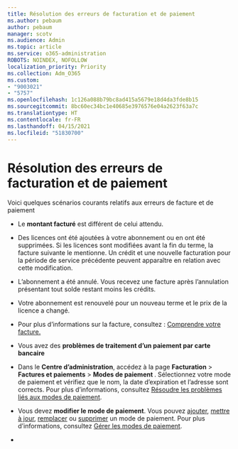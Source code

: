 ```yaml
---
title: Résolution des erreurs de facturation et de paiement
ms.author: pebaum
author: pebaum
manager: scotv
ms.audience: Admin
ms.topic: article
ms.service: o365-administration
ROBOTS: NOINDEX, NOFOLLOW
localization_priority: Priority
ms.collection: Adm_O365
ms.custom:
- "9003021"
- "5757"
ms.openlocfilehash: 1c126a088b79bc8ad415a5679e18d4da3fde8b15
ms.sourcegitcommit: 8bc60ec34bc1e40685e3976576e04a2623f63a7c
ms.translationtype: HT
ms.contentlocale: fr-FR
ms.lasthandoff: 04/15/2021
ms.locfileid: "51830700"
---
```

# <a name="resolving-billing-and-payment-errors"></a>Résolution des erreurs de facturation et de paiement

Voici quelques scénarios courants relatifs aux erreurs de facture et de paiement

- Le **montant facturé** est différent de celui attendu.
- Des licences ont été ajoutées à votre abonnement ou en ont été supprimées. Si les licences sont modifiées avant la fin du terme, la facture suivante le mentionne. Un crédit et une nouvelle facturation pour la période de service précédente peuvent apparaître en relation avec cette modification.
- L’abonnement a été annulé. Vous recevez une facture après l’annulation présentant tout solde restant moins les crédits.
- Votre abonnement est renouvelé pour un nouveau terme et le prix de la licence a changé.
- Pour plus d’informations sur la facture, consultez : [Comprendre votre facture.](https://docs.microsoft.com/microsoft-365/commerce/billing-and-payments/understand-your-invoice2)
- Vous avez des **problèmes de traitement d’un paiement par carte bancaire**
- Dans le **Centre d’administration**, accédez à la page **Facturation**  >  **Factures et paiements**  >  **Modes de paiement [](https://go.microsoft.com/fwlink/p/?linkid=2018806)**. Sélectionnez votre mode de paiement et vérifiez que le nom, la date d’expiration et l’adresse sont corrects. Pour plus d’informations, consultez [Résoudre les problèmes liés aux modes de paiement](https://docs.microsoft.com/microsoft-365/commerce/billing-and-payments/manage-payment-methods#troubleshoot-payment-methods).

- Vous devez **modifier le mode de paiement**. Vous pouvez [ajouter](https://docs.microsoft.com/microsoft-365/commerce/billing-and-payments/manage-payment-methods?view=o365-worldwide#add-a-payment-method), [mettre à jour](https://docs.microsoft.com/microsoft-365/commerce/billing-and-payments/manage-payment-methods?view=o365-worldwide#update-payment-method-details),  [remplacer](https://docs.microsoft.com/microsoft-365/commerce/billing-and-payments/manage-payment-methods?view=o365-worldwide#replace-a-payment-method) ou [supprimer](https://docs.microsoft.com/microsoft-365/commerce/billing-and-payments/manage-payment-methods?view=o365-worldwide#delete-a-payment-method) un mode de paiement. Pour plus d’informations, consultez [Gérer les modes de paiement](https://docs.microsoft.com/microsoft-365/commerce/billing-and-payments/manage-payment-methods?view=o365-worldwide).
- 